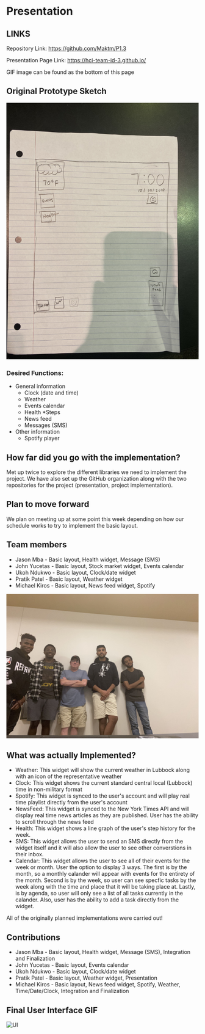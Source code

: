 # Presentation

## LINKS

Repository Link:  https://github.com/Maktm/P1.3

Presentation Page Link:  https://hci-team-id-3.github.io/

GIF image can be found as the bottom of this page 

## Original Prototype Sketch
![Sketch of UI](images/sketch.png)

### Desired Functions:

* General information
    * Clock (date and time)
    * Weather
    * Events calendar
    * Health
        *Steps 
    * News feed
    * Messages (SMS)
* Other information
    * Spotify player

## How far did you go with the implementation?
Met up twice to explore the different libraries we need to implement the project. We have also set up the GitHub organization along with the two repositories for the project (presentation, project implementation).

## Plan to move forward
We plan on meeting up at some point this week depending on how our schedule works to try to implement the basic layout.

## Team members
* Jason Mba - Basic layout, Health widget, Message (SMS)
* John Yucetas - Basic layout, Stock market widget, Events calendar
* Ukoh Ndukwo - Basic layout, Clock/date widget
* Pratik Patel - Basic layout, Weather widget
* Michael Kiros - Basic layout, News feed widget, Spotify

![Group picture](images/group_picture.png)

## What was actually Implemented? 

* Weather: This widget will show the current weather in Lubbock along with an icon of the representative weather 
* Clock:   This widget shows the current standard central local (Lubbock) time in non-military format 
* Spotify:   This widget is synced to the user's account and will play real time playlist directly from the user's account 
* NewsFeed:   This widget is synced to the New York Times API and will display real time news articles as they are published.  User has the ability to scroll through the news feed 
* Health:  This widget shows a line graph of the user's step history for the week.  
* SMS:   This widget allows the user to send an SMS directly from the widget itself and it will also allow the user to see other converstions in their inbox.  
* Calendar:  This widget allows the user to see all of their events for the week or month.  User the option to display 3 ways.  The first is by the month, so a monthly calander will appear with events for the entirety of the month.  Second is by the week, so user can see specfic tasks by the week along with the time and place that it will be taking place at.  Lastly, is by agenda, so user will only see a list of all tasks currently in the calander.  Also, user has the ability to add a task directly from the widget.  

All of the originally planned implementations were carried out!  

## Contributions

* Jason Mba - Basic layout, Health widget, Message (SMS), Integration and Finalization
* John Yucetas - Basic layout, Events calendar
* Ukoh Ndukwo - Basic layout, Clock/date widget
* Pratik Patel - Basic layout, Weather widget, Presentation
* Michael Kiros - Basic layout, News feed widget, Spotify, Weather, Time/Date/Clock, Integration and Finalization

## Final User Interface GIF

![UI](images/p1.3.gif)


